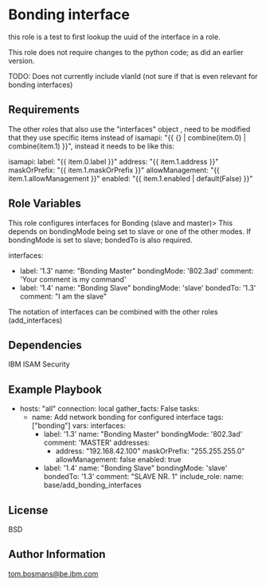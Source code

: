 Bonding interface
=========

this role is a test to first lookup the uuid of the interface in a role.

This role does not require changes to the python code; as did an earlier version.

TODO: Does not currently include vlanId (not sure if that is even relevant for bonding interfaces)

Requirements
------------

The other roles that also use the "interfaces" object , need to be modified that they use specific items instead of
 isamapi: "{{ {} | combine(item.0) | combine(item.1) }}", instead it needs to be like this:

 isamapi:
      label: "{{ item.0.label }}"
      address: "{{ item.1.address }}"
      maskOrPrefix: "{{ item.1.maskOrPrefix }}"
      allowManagement: "{{ item.1.allowManagement }}"
      enabled: "{{ item.1.enabled | default(False) }}"

Role Variables
--------------

This role configures interfaces for Bonding (slave and master)>
This depends on bondingMode being set to slave or one of the other modes.
If bondingMode is set to slave; bondedTo is also required.

interfaces:
  - label: '1.3'
    name: "Bonding Master"
    bondingMode: '802.3ad'
    comment: 'Your comment is my command'
  - label: '1.4'
    name: "Bonding Slave"
    bondingMode: 'slave'
    bondedTo: '1.3'
    comment: "I am the slave"

The notation of interfaces can be combined with the other roles (add_interfaces)

Dependencies
------------

IBM ISAM Security

Example Playbook
----------------

- hosts: "all"
  connection: local
  gather_facts: False
  tasks:
    - name: Add network bonding for configured interface
      tags: ["bonding"]
      vars:
        interfaces:
        - label: '1.3'
          name: "Bonding Master"
          bondingMode: '802.3ad'
          comment: 'MASTER'
          addresses:
          - address: "192.168.42.100"
            maskOrPrefix: "255.255.255.0"
            allowManagement: false
            enabled: true
        - label: '1.4'
          name: "Bonding Slave"
          bondingMode: 'slave'
          bondedTo: '1.3'
          comment: "SLAVE NR. 1"
      include_role:
       name: base/add_bonding_interfaces

License
-------

BSD

Author Information
------------------

tom.bosmans@be.ibm.com

